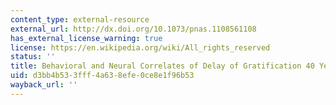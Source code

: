 ```yaml
---
content_type: external-resource
external_url: http://dx.doi.org/10.1073/pnas.1108561108
has_external_license_warning: true
license: https://en.wikipedia.org/wiki/All_rights_reserved
status: ''
title: Behavioral and Neural Correlates of Delay of Gratification 40 Years Later
uid: d3bb4b53-3fff-4a63-8efe-0ce8e1f96b53
wayback_url: ''
---
```

